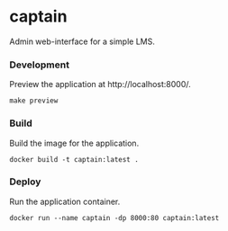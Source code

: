 # captain

Admin web-interface for a simple LMS.

### Development

Preview the application at http://localhost:8000/.

```
make preview
```

### Build

Build the image for the application.

```
docker build -t captain:latest .
```

### Deploy

Run the application container.

```
docker run --name captain -dp 8000:80 captain:latest
```
